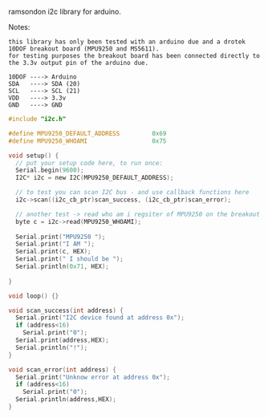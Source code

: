 ramsondon i2c library for arduino.

Notes:

	this library has only been tested with an arduino due and a drotek 10DOF breakout board (MPU9250 and MS5611).
	for testing purposes the breakout board has been connected directly to the 3.3v output pin of the arduino due.

	10DOF ----> Arduino
	SDA   ----> SDA (20)
	SCL   ----> SCL (21)
	VDD   ----> 3.3v
	GND   ----> GND

	



```c
#include "i2c.h"

#define MPU9250_DEFAULT_ADDRESS         0x69 
#define MPU9250_WHOAMI                  0x75

void setup() {
  // put your setup code here, to run once:
  Serial.begin(9600);
  I2C* i2c = new I2C(MPU9250_DEFAULT_ADDRESS);

  // to test you can scan I2C bus - and use callback functions here
  i2c->scan((i2c_cb_ptr)scan_success, (i2c_cb_ptr)scan_error);

  // another test -> read who am i regsiter of MPU9250 on the breakout board
  byte c = i2c->read(MPU9250_WHOAMI);
  
  Serial.print("MPU9250 "); 
  Serial.print("I AM "); 
  Serial.print(c, HEX); 
  Serial.print(" I should be "); 
  Serial.println(0x71, HEX);
  
}

void loop() {}

void scan_success(int address) {
  Serial.print("I2C device found at address 0x");
  if (address<16)
    Serial.print("0");
  Serial.print(address,HEX);
  Serial.println("!");
}

void scan_error(int address) {
  Serial.print("Unknow error at address 0x");
  if (address<16)
    Serial.print("0");
  Serial.println(address,HEX);
}

```	
	
